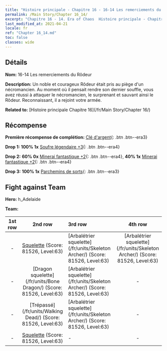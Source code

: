 ```yaml
---
title: "Histoire principale - Chapitre 16 - 16-14 Les remerciements du Rôdeur"
permalink: /Main Story/Chapter 16_14/
excerpt: "Chapitre 16 - 14. Era of Chaos  Histoire principale - Chapitre 16_14. 16-14 Les remerciements du Rôdeur"
last_modified_at: 2021-04-21
locale: fr
ref: "Chapter 16_14.md"
toc: false
classes: wide
---
```


## Détails

 **Nom:** 16-14 Les remerciements du Rôdeur

 **Description:** Un noble et courageux Rôdeur était pris au piège d'un nécromancien. Au moment où il pensait rendre son dernier souffle, vous avez réussi à attaquer le nécromancien, le surprenant et sauvant ainsi le Rôdeur. Reconnaissant, il a rejoint votre armée.

 **Related to:** [Histoire principale Chapitre 16](/fr/Main Story/Chapter 16/)

## Récompense

 **Première récompense de complétion:** [Clé d'argent](/fr/Items/con_693/){: .btn .btn--era3}

 **Drop 1:** **100% 1x** [Soufre légendaire +3](/fr/Items/mat_57/){: .btn .btn--era4}

 **Drop 2:** **60% 0x** [Minerai fantastique +2](/fr/Items/mat_47/){: .btn .btn--era4}, **40% 1x** [Minerai fantastique +2](/fr/Items/mat_47/){: .btn .btn--era4}

 **Drop 3:** **100% 1x** [Parchemins de sorts](/fr/Items/con_694/){: .btn .btn--era3}


## Fight against Team
 **Hero:** h_Adelaide

 **Team:**


  | 1st row | 2nd row | 3rd row | 4th row |
  |:----:|:----:|:----|:----:|
  | - | [Squelette](/fr/units/Skeleton/) (Score: 81526, Level:63)  | [Arbalétrier squelette](/fr/units/Skeleton Archer/) (Score: 81526, Level:63)  | [Arbalétrier squelette](/fr/units/Skeleton Archer/) (Score: 81526, Level:63)  |
  | - | [Dragon squelette](/fr/units/Bone Dragon/) (Score: 81526, Level:63)  | [Arbalétrier squelette](/fr/units/Skeleton Archer/) (Score: 81526, Level:63)  | - |
  | - | [Trépassé](/fr/units/Walking Dead/) (Score: 81526, Level:63)  | [Arbalétrier squelette](/fr/units/Skeleton Archer/) (Score: 81526, Level:63)  | - |
  | - | [Squelette](/fr/units/Skeleton/) (Score: 81526, Level:63)  | - | - |


